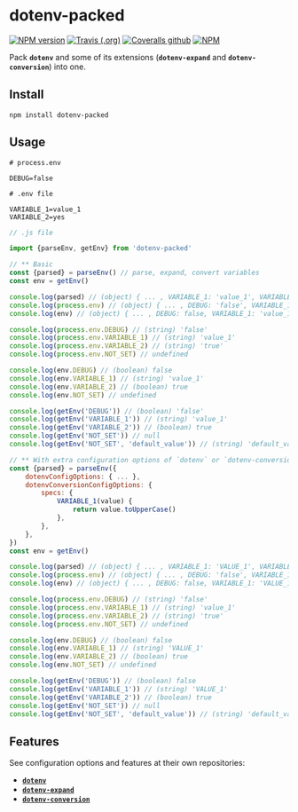 # dotenv-packed

[![NPM version](https://img.shields.io/npm/v/dotenv-packed.svg?style=flat-square)](https://www.npmjs.com/package/dotenv-packed)
[![Travis (.org)](https://img.shields.io/travis/linhntaim/dotenv-packed?style=flat-square)](https://travis-ci.org/linhntaim/dotenv-packed)
[![Coveralls github](https://img.shields.io/coveralls/github/linhntaim/dotenv-packed?style=flat-square)](https://coveralls.io/github/linhntaim/dotenv-packed)
[![NPM](https://img.shields.io/npm/l/dotenv-packed?style=flat-square)](https://github.com/linhntaim/dotenv-packed/blob/master/LICENSE)

Pack **`dotenv`** and some of its extensions (**`dotenv-expand`** and **`dotenv-conversion`**) into one.

## Install

```shell script
npm install dotenv-packed
```

## Usage

```shell script
# process.env

DEBUG=false
```

```shell script
# .env file

VARIABLE_1=value_1
VARIABLE_2=yes
```

```javascript
// .js file

import {parseEnv, getEnv} from 'dotenv-packed'

// ** Basic
const {parsed} = parseEnv() // parse, expand, convert variables
const env = getEnv()

console.log(parsed) // (object) { ... , VARIABLE_1: 'value_1', VARIABLE_2: true, ... }  
console.log(process.env) // (object) { ... , DEBUG: 'false', VARIABLE_1: 'value_1', VARIABLE_2: 'true', ... }
console.log(env) // (object) { ... , DEBUG: false, VARIABLE_1: 'value_1', VARIABLE_2: true, ... } 

console.log(process.env.DEBUG) // (string) 'false'
console.log(process.env.VARIABLE_1) // (string) 'value_1'
console.log(process.env.VARIABLE_2) // (string) 'true'
console.log(process.env.NOT_SET) // undefined

console.log(env.DEBUG) // (boolean) false
console.log(env.VARIABLE_1) // (string) 'value_1'
console.log(env.VARIABLE_2) // (boolean) true
console.log(env.NOT_SET) // undefined

console.log(getEnv('DEBUG')) // (boolean) 'false'
console.log(getEnv('VARIABLE_1')) // (string) 'value_1'
console.log(getEnv('VARIABLE_2')) // (boolean) true
console.log(getEnv('NOT_SET')) // null
console.log(getEnv('NOT_SET', 'default_value')) // (string) 'default_value'

// ** With extra configuration options of `dotenv` or `dotenv-conversion`
const {parsed} = parseEnv({
    dotenvConfigOptions: { ... },
    dotenvConversionConfigOptions: {
        specs: {
            VARIABLE_1(value) {
                return value.toUpperCase()
            },
        },
    },
})
const env = getEnv()

console.log(parsed) // (object) { ... , VARIABLE_1: 'VALUE_1', VARIABLE_2: true, ... }
console.log(process.env) // (object) { ... , DEBUG: 'false', VARIABLE_1: 'VALUE_1', VARIABLE_2: 'true', ... }
console.log(env) // (object) { ... , DEBUG: false, VARIABLE_1: 'VALUE_1', VARIABLE_2: true, ... }

console.log(process.env.DEBUG) // (string) 'false'
console.log(process.env.VARIABLE_1) // (string) 'value_1'
console.log(process.env.VARIABLE_2) // (string) 'true'
console.log(process.env.NOT_SET) // undefined

console.log(env.DEBUG) // (boolean) false
console.log(env.VARIABLE_1) // (string) 'VALUE_1'
console.log(env.VARIABLE_2) // (boolean) true
console.log(env.NOT_SET) // undefined

console.log(getEnv('DEBUG')) // (boolean) false
console.log(getEnv('VARIABLE_1')) // (string) 'VALUE_1'
console.log(getEnv('VARIABLE_2')) // (boolean) true
console.log(getEnv('NOT_SET')) // null
console.log(getEnv('NOT_SET', 'default_value')) // (string) 'default_value'

```

## Features

See configuration options and features at their own repositories:

- [**`dotenv`**](https://github.com/motdotla/dotenv)
- [**`dotenv-expand`**](https://github.com/motdotla/dotenv-expand)
- [**`dotenv-conversion`**](https://github.com/linhntaim/dotenv-conversion)